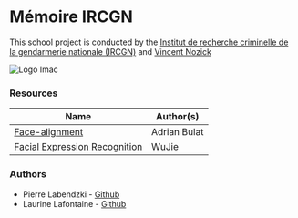 # Mémoire IRCGN

This school project is conducted by the [Institut de recherche criminelle de la gendarmerie nationale (IRCGN)](https://www.gendarmerie.interieur.gouv.fr/pjgn/IRCGN) and [Vincent Nozick](https://igm.univ-mlv.fr/~vnozick/)

![Logo Imac](https://encrypted-tbn0.gstatic.com/images?q=tbn%3AANd9GcQeqrTno84BbxX6flWqxOde7pUbxg3vHPxYZA&usqp=CAU)

### Resources

| Name | Author(s)|
|--|--|
| [Face-alignment](https://github.com/1adrianb/face-alignment) | Adrian Bulat |
| [Facial Expression Recognition](https://github.com/WuJie1010/Facial-Expression-Recognition.Pytorch) | WuJie |

### Authors

* Pierre Labendzki - [Github](https://github.com/pierrelabendzki)
* Laurine Lafontaine - [Github](https://github.com/LafLaurine)